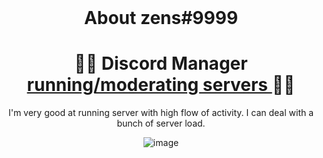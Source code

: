 
<br/>
<div align="center">
  

  # About zens#9999
  
<h1>
🕵🏼 Discord Manager <a href="https://discord.gg/ek7vMjbqAb"> running/moderating servers </a> 🕵🏼
</h1>

  I'm very good at running server with high flow of activity. I can deal with a bunch of server load. 

  ![image](https://imgs.search.brave.com/Ol1ggNfegWf5EfEtvv-CCZsRjt_rAvRCdzcK-E868AU/rs:fit:1200:720:1/g:ce/aHR0cHM6Ly9pbWFn/ZXMud2FsbHBhcGVy/c2Rlbi5jb20vaW1h/Z2UvZG93bmxvYWQv/cmV0cm8td2F2ZS1z/dW5zZXQtYW5kLXJ1/bm5pbmctY2FyX2JH/bG1hbWFVbVpxYXJh/V2twSlJtWjIxbHJX/eG5aUS5qcGc)

